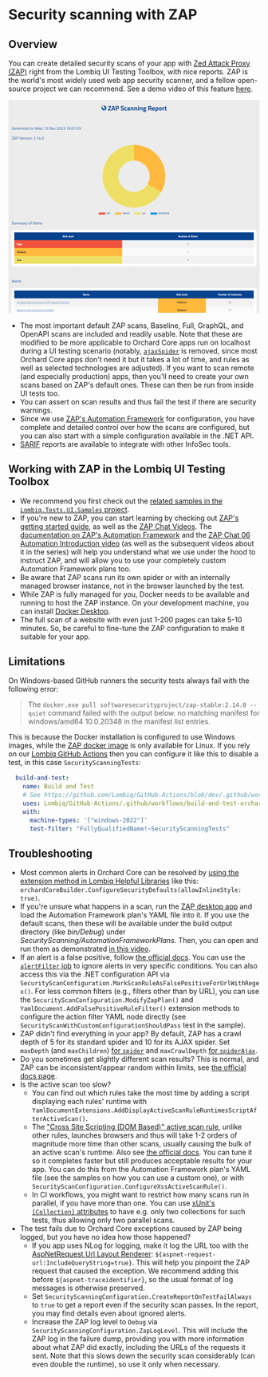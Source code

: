 # Security scanning with ZAP

## Overview

You can create detailed security scans of your app with [Zed Attack Proxy (ZAP)](https://www.zaproxy.org/) right from the Lombiq UI Testing Toolbox, with nice reports. ZAP is the world's most widely used web app security scanner, and a fellow open-source project we can recommend. See a demo video of this feature [here](https://www.youtube.com/watch?v=iUYivLkFbY4).

![Sample ZAP security scan report](Attachments/ZapReportScreenshot.png)

- The most important default ZAP scans, Baseline, Full, GraphQL, and OpenAPI scans are included and readily usable. Note that these are modified to be more applicable to Orchard Core apps run on localhost during a UI testing scenario (notably, [`ajaxSpider`](https://www.zaproxy.org/docs/desktop/addons/ajax-spider/automation/) is removed, since most Orchard Core apps don't need it but it takes a lot of time, and rules as well as selected technologies are adjusted). If you want to scan remote (and especially production) apps, then you'll need to create your own scans based on ZAP's default ones. These can then be run from inside UI tests too.
- You can assert on scan results and thus fail the test if there are security warnings.
- Since we use [ZAP's Automation Framework](https://www.zaproxy.org/docs/automate/automation-framework/) for configuration, you have complete and detailed control over how the scans are configured, but you can also start with a simple configuration available in the .NET API.
- [SARIF](https://sarifweb.azurewebsites.net/) reports are available to integrate with other InfoSec tools.

## Working with ZAP in the Lombiq UI Testing Toolbox

- We recommend you first check out the [related samples in the `Lombiq.Tests.UI.Samples` project](../../Lombiq.Tests.UI.Samples/Tests/SecurityScanningTests.cs).
- If you're new to ZAP, you can start learning by checking out [ZAP's getting started guide](https://www.zaproxy.org/getting-started/), as well as the [ZAP Chat Videos](https://www.zaproxy.org/zap-chat/). The [documentation on ZAP's Automation Framework](https://www.zaproxy.org/docs/automate/automation-framework/) and the [ZAP Chat 06 Automation Introduction video](https://www.youtube.com/watch?v=PnCbIAnauD8) (as well as the subsequent videos about it in the series) will help you understand what we use under the hood to instruct ZAP, and will allow you to use your completely custom Automation Framework plans too.
- Be aware that ZAP scans run its own spider or with an internally managed browser instance, not in the browser launched by the test.
- While ZAP is fully managed for you, Docker needs to be available and running to host the ZAP instance. On your development machine, you can install [Docker Desktop](https://www.docker.com/products/docker-desktop/).
- The full scan of a website with even just 1-200 pages can take 5-10 minutes. So, be careful to fine-tune the ZAP configuration to make it suitable for your app.

## Limitations

On Windows-based GitHub runners the security tests always fail with the following error:

> The `docker.exe pull softwaresecurityproject/zap-stable:2.14.0 --quiet` command failed with the output below. no matching manifest for windows/amd64 10.0.20348 in the manifest list entries.

This is because the Docker installation is configured to use Windows images, while the [ZAP docker image](https://hub.docker.com/r/softwaresecurityproject/zap-stable/tags) is only available for Linux. If you rely on our [Lombiq GitHub Actions](https://github.com/Lombiq/GitHub-Actions) then you can configure it like this to disable a test, in this case `SecurityScanningTests`:

```yaml
  build-and-test:
    name: Build and Test
    # See https://github.com/Lombiq/GitHub-Actions/blob/dev/.github/workflows/build-and-test-orchard-core.yml.
    uses: Lombiq/GitHub-Actions/.github/workflows/build-and-test-orchard-core.yml@dev
    with:
      machine-types: '["windows-2022"]'
      test-filter: "FullyQualifiedName!~SecurityScanningTests"
```

## Troubleshooting

- Most common alerts in Orchard Core can be resolved by [using the extension method in Lombiq Helpful Libraries](https://github.com/Lombiq/Helpful-Libraries/blob/dev/Lombiq.HelpfulLibraries.OrchardCore/Docs/Security.md) like this: `orchardCoreBuilder.ConfigureSecurityDefaults(allowInlineStyle: true)`.
- If you're unsure what happens in a scan, run the [ZAP desktop app](https://www.zaproxy.org/download/) and load the Automation Framework plan's YAML file into it. If you use the default scans, then these will be available under the build output directory (like _bin/Debug_) under _SecurityScanning/AutomationFrameworkPlans_. Then, you can open and run them as demonstrated [in this video](https://youtu.be/PnCbIAnauD8?si=u0vi63Uvv9wZINzb&t=1173).
- If an alert is a false positive, follow [the official docs](https://www.zaproxy.org/faq/how-do-i-handle-a-false-positive/). You can use the [`alertFilter` job](https://www.zaproxy.org/docs/desktop/addons/alert-filters/automation/) to ignore alerts in very specific conditions. You can also access this via the .NET configuration API via `SecurityScanConfiguration.MarkScanRuleAsFalsePositiveForUrlWithRegex()`. For less common filters (e.g., filters other than by URL), you can use the `SecurityScanConfiguration.ModifyZapPlan()` and `YamlDocument.AddFalsePositiveRuleFilter()` extension methods to configure the action filter YAML node directly (see `SecurityScanWithCustomConfigurationShouldPass` test in the sample).
- ZAP didn't find everything in your app? By default, ZAP has a crawl depth of 5 for its standard spider and 10 for its AJAX spider. Set `maxDepth` (and `maxChildren`) [for `spider`](https://www.zaproxy.org/docs/desktop/addons/automation-framework/job-spider/) and `maxCrawlDepth` [for `spiderAjax`](https://www.zaproxy.org/docs/desktop/addons/ajax-spider/automation/).
- Do you sometimes get slightly different scan results? This is normal, and ZAP can be inconsistent/appear random within limits, see [the official docs page](https://www.zaproxy.org/faq/why-can-zap-scans-be-inconsistent/).
- Is the active scan too slow?
  - You can find out which rules take the most time by adding a script displaying each rules' runtime with `YamlDocumentExtensions.AddDisplayActiveScanRuleRuntimesScriptAfterActiveScan()`.
  - The ["Cross Site Scripting (DOM Based)" active scan rule](https://www.zaproxy.org/docs/desktop/addons/dom-xss-active-scan-rule/), unlike other rules, launches browsers and thus will take 1-2 orders of magnitude more time than other scans, usually causing the bulk of an active scan's runtime. Also see [the official docs](https://www.zaproxy.org/docs/desktop/addons/dom-xss-active-scan-rule/). You can tune it so it completes faster but still produces acceptable results for your app. You can do this from the Automation Framework plan's YAML file (see the samples on how you can use a custom one), or with `SecurityScanConfiguration.ConfigureXssActiveScanRule()`.
  - In CI workflows, you might want to restrict how many scans run in parallel, if you have more than one. You can use [xUnit's `[Collection]` attributes](https://xunit.net/docs/running-tests-in-parallel#parallelism-in-test-frameworks) to have e.g. only two collections for such tests, thus allowing only two parallel scans.
- The test fails due to Orchard Core exceptions caused by ZAP being logged, but you have no idea how those happened?
  - If you app uses NLog for logging, make it log the URL too with the [AspNetRequest Url Layout Renderer](https://github.com/NLog/NLog/wiki/AspNetRequest-Url-Layout-Renderer): `${aspnet-request-url:IncludeQueryString=true}`. This will help you pinpoint the ZAP request that caused the exception. We recommend adding this before `${aspnet-traceidentifier}`, so the usual format of log messages is otherwise preserved.
  - Set `SecurityScanningConfiguration.CreateReportOnTestFailAlways` to `true` to get a report even if the security scan passes. In the report, you may find details even about ignored alerts.
  - Increase the ZAP log level to `Debug` via `SecurityScanningConfiguration.ZapLogLevel`. This will include the ZAP log in the failure dump, providing you with more information about what ZAP did exactly, including the URLs of the requests it sent. Note that this slows down the security scan considerably (can even double the runtime), so use it only when necessary.
